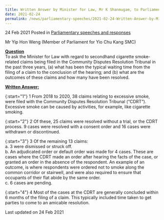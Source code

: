 ```yaml
---
title: Written Answer by Minister for Law, Mr K Shanmugam, to Parliamentary Question on Secondhand Cigarette Smoke-related Claims Being Filed in the Community Disputes Resolution Tribunal in the Past Three Years
date: 2021-02-24
permalink: /news/parliamentary-speeches/2021-02-24-Written-Answer-by-Minister-for-Law-Mr-K-Shanmugam-to-PQ-on-secondhand-cigarette-smoke-related-claims-filed-in-CDRT-in-past-three-years
---
```


24 Feb 2021 Posted in [Parliamentary speeches and responses](/news/parliamentary-speeches)

Mr Yip Hon Weng (Member of Parliament for Yio Chu Kang SMC) 

**<b><u>Question</u></b>**  
To ask the Minister for Law with regard to secondhand cigarette smoke-related claims being filed in the Community Disputes Resolution Tribunal in the past three years, (a) what has been the typical waiting time from the filing of a claim to the conclusion of the hearing; and (b) what are the outcomes of these claims and how many have been resolved.

**<b><u>Written Answer:</u></b>**  

{:start="1"}
1	From 2018 to 2020, 38 claims relating to excessive smoke, were filed with the Community Disputes Resolution Tribunal (“CDRT”). Excessive smoke can be caused by activities, for example, like cigarette smoking.

{:start="2"}
2	Of these, 25 claims were resolved without a trial, or the CDRT process. 9 cases were resolved with a consent order and 16 cases were withdrawn or discontinued.  
  
{:start="3"}
3	Of the remaining 13 claims:
<br>
  a. 3 were dismissed or struck off. <br>
  b. An adjudicated order or default order was made for 4 cases. These are cases where the CDRT made an order after hearing the facts of the case, or granted an order in the absence of the respondent. An example of an outcome, is where respondents were ordered not to smoke along the common corridor or stairwell, and were also required to ensure that occupants of their flat abide by the same order.<br>
  c. 6 cases are pending.<br>

{:start="4"}
4	Most of the cases at the CDRT are generally concluded within 6 months of the filing of a claim. This typically included time taken to get parties to come to an amicable resolution. 


<p class="right-side-updated">Last updated on 24 Feb 2021</p>
